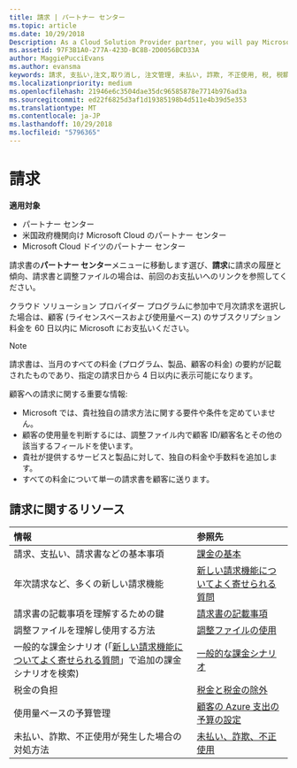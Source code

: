 ```yaml
---
title: 請求 | パートナー センター
ms.topic: article
ms.date: 10/29/2018
Description: As a Cloud Solution Provider partner, you will pay Microsoft 60 days in arrears for the license-based and usage-based subscriptions of your customers.
ms.assetid: 97F3B1A0-277A-423D-BC8B-2D0056BCD33A
author: MaggiePucciEvans
ms.author: evansma
keywords: 請求, 支払い,注文,取り消し, 注文管理, 未払い, 詐欺, 不正使用, 税, 税額控除, 調整ファイル, 調整用のファイル
ms.localizationpriority: medium
ms.openlocfilehash: 21946e6c3504dae35dc96585878e7714b976ad3a
ms.sourcegitcommit: ed22f6825d3af1d19385198b4d511e4b39d5e353
ms.translationtype: MT
ms.contentlocale: ja-JP
ms.lasthandoff: 10/29/2018
ms.locfileid: "5796365"
---
```

# <a name="billing"></a>請求

**適用対象**

-  パートナー センター
-  米国政府機関向け Microsoft Cloud のパートナー センター
-  Microsoft Cloud ドイツのパートナー センター

請求書の**パートナー センター**メニューに移動します選び、**請求**に請求の履歴と傾向、請求書と調整ファイルの場合は、前回のお支払いへのリンクを参照してください。

クラウド ソリューション プロバイダー プログラムに参加中で月次請求を選択した場合は、顧客 (ライセンスベースおよび使用量ベース) のサブスクリプション料金を 60 日以内に Microsoft にお支払いください。

> [!NOTE]  
> 請求書は、当月のすべての料金 (プログラム、製品、顧客の料金) の要約が記載されたものであり、指定の請求日から 4 日以内に表示可能になります。

顧客への請求に関する重要な情報:

-   Microsoft では、貴社独自の請求方法に関する要件や条件を定めていません。
-   顧客の使用量を判断するには、調整ファイル内で顧客 ID/顧客名とその他の該当するフィールドを使います。
-   貴社が提供するサービスと製品に対して、独自の料金や手数料を追加します。
-   すべての料金について単一の請求書を顧客に送ります。

## <a name="billing-resources"></a>請求に関するリソース
|**情報**   |**参照先**    |
|:-----------------------------|:-----------------|
|請求、支払い、請求書などの基本事項   |[課金の基本](billing-basics.md)
|年次請求など、多くの新しい請求機能   |[新しい請求機能についてよく寄せられる質問](faq-about-new-billing-features.md)|
|請求書の記載事項を理解するための鍵   |[請求書の記載事項](read-your-bill.md)   |
|調整ファイルを理解し使用する方法   |[調整ファイルの使用](use-the-reconciliation-files.md)|
|一般的な課金シナリオ (「[新しい請求機能についてよく寄せられる質問](faq-about-new-billing-features.md)」で追加の課金シナリオを検索)|[一般的な課金シナリオ](common-billing-scenarios.md)|
|税金の負担   | [税金と税金の除外](tax-and-tax-exemptions.md)|
|使用量ベースの予算管理    |[顧客の Azure 支出の予算の設定](set-an-azure-spending-budget-for-your-customers.md)|
|未払い、詐欺、不正使用が発生した場合の対処方法   |[未払い、詐欺、不正使用](non-payment--fraud--or-misuse.md)|




















